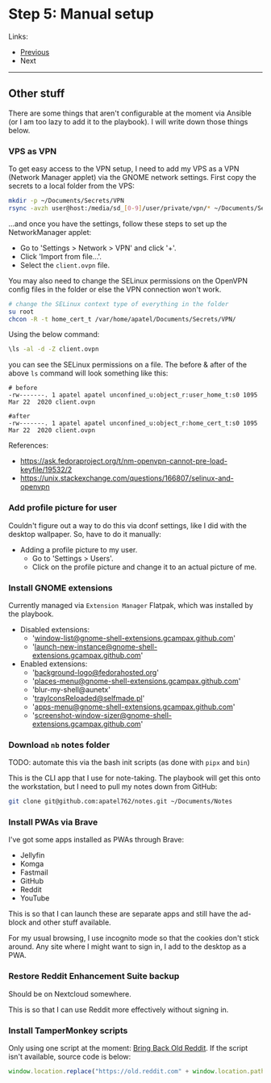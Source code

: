 # Step 5: Manual setup

Links:

- [Previous](./04-AnsiblePlaybook.md)
- Next

---

## Other stuff

There are some things that aren't configurable at the moment via Ansible (or I am too lazy to add it to the playbook). I will write down those things below.

### VPS as VPN

To get easy access to the VPN setup, I need to add my VPS as a VPN (Network Manager applet) via the GNOME network settings. First copy the secrets to a local folder from the VPS:

```bash
mkdir -p ~/Documents/Secrets/VPN
rsync -avzh user@host:/media/sd_[0-9]/user/private/vpn/* ~/Documents/Secrets/VPN
```

...and once you have the settings, follow these steps to set up the NetworkManager applet:

- Go to 'Settings > Network > VPN' and click '+'.
- Click 'Import from file...'.
- Select the `client.ovpn` file.

You may also need to change the SELinux permissions on the OpenVPN config files in the folder or else the VPN connection won't work.

```bash
# change the SELinux context type of everything in the folder
su root
chcon -R -t home_cert_t /var/home/apatel/Documents/Secrets/VPN/
```

Using the below command:

```bash
\ls -al -d -Z client.ovpn
```

you can see the SELinux permissions on a file. The before & after of the above `ls` command will look something like this:

```
# before
-rw-------. 1 apatel apatel unconfined_u:object_r:user_home_t:s0 1095 Mar 22  2020 client.ovpn

#after
-rw-------. 1 apatel apatel unconfined_u:object_r:home_cert_t:s0 1095 Mar 22  2020 client.ovpn
```

References:

- https://ask.fedoraproject.org/t/nm-openvpn-cannot-pre-load-keyfile/19532/2
- https://unix.stackexchange.com/questions/166807/selinux-and-openvpn

### Add profile picture for user

Couldn't figure out a way to do this via dconf settings, like I did with the desktop wallpaper. So, have to do it manually:

- Adding a profile picture to my user.
  - Go to 'Settings > Users'.
  - Click on the profile picture and change it to an actual picture of me.

### Install GNOME extensions

Currently managed via `Extension Manager` Flatpak, which was installed by the playbook.

- Disabled extensions:
  - 'window-list@gnome-shell-extensions.gcampax.github.com'
  - 'launch-new-instance@gnome-shell-extensions.gcampax.github.com'
- Enabled extensions:
  - 'background-logo@fedorahosted.org'
  - 'places-menu@gnome-shell-extensions.gcampax.github.com'
  - 'blur-my-shell@aunetx'
  - 'trayIconsReloaded@selfmade.pl'
  - 'apps-menu@gnome-shell-extensions.gcampax.github.com'
  - 'screenshot-window-sizer@gnome-shell-extensions.gcampax.github.com'

### Download `nb` notes folder

TODO: automate this via the bash init scripts (as done with `pipx` and `bin`)

This is the CLI app that I use for note-taking. The playbook will get this onto the workstation, but I need to pull my notes down from GitHub:

```bash
git clone git@github.com:apatel762/notes.git ~/Documents/Notes
```

### Install PWAs via Brave

I've got some apps installed as PWAs through Brave:

- Jellyfin
- Komga
- Fastmail
- GitHub
- Reddit
- YouTube

This is so that I can launch these are separate apps and still have the ad-block and other stuff available.

For my usual browsing, I use incognito mode so that the cookies don't stick around. Any site where I might want to sign in, I add to the desktop as a PWA.

### Restore Reddit Enhancement Suite backup

Should be on Nextcloud somewhere.

This is so that I can use Reddit more effectively without signing in.

### Install TamperMonkey scripts

Only using one script at the moment: [Bring Back Old Reddit](https://greasyfork.org/en/scripts/44669-bring-back-old-reddit). If the script isn't available, source code is below:

```javascript
window.location.replace("https://old.reddit.com" + window.location.pathname + window.location.search);
```
